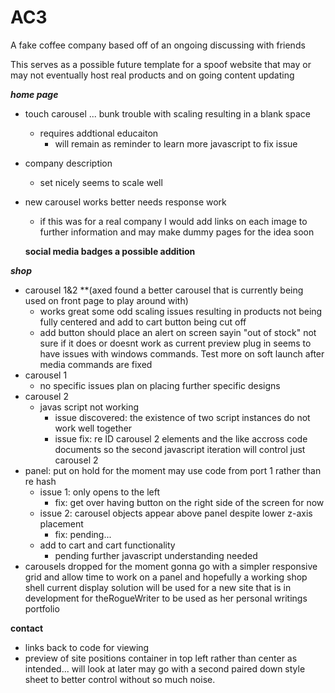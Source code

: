 # AC3
A fake coffee company based off of an ongoing discussing with friends

This serves as a possible future template for a spoof website that may or may not eventually host real products and on going content updating

***home page***

  * touch carousel ... bunk trouble with scaling resulting in a blank space 
    * requires addtional educaiton
      * will remain as reminder to learn more javascript to fix issue
  * company description
    * set nicely seems to scale well
       

* new carousel works better needs response work
  * if this was for a real company   I would add links on each image to further information and may make dummy pages for the idea soon
  
  **social media badges a possible addition**
 
***shop***

 * carousel 1&2 **(axed found a better carousel that is currently being used on front page to play around with)
    * works great some odd scaling issues resulting in products not being fully centered and add to cart button being cut off
    * add button should place an alert on screen sayin "out of stock" not sure if it does or doesnt work as current preview plug in seems to have issues with windows commands. Test more on soft launch after media commands are fixed
  * carousel 1
    * no specific issues plan on placing further specific designs 
  * carousel 2
     * javas script not working
          * issue discovered: the existence of two script instances do not work well together
          * issue fix: re ID carousel 2 elements and the like accross code documents so the second javascript iteration will control just carousel 2
   * panel: put on hold for the moment may use code from port 1 rather than re hash
       * issue 1: only opens to the left 
          * fix: get over having button on the right side of the screen for now
       * issue 2: carousel objects appear above panel despite lower z-axis placement
          * fix: pending...
        * add to cart and cart functionality
            * pending further javascript understanding needed
   * carousels dropped for the moment gonna go with a simpler responsive grid and allow time to work on a panel and hopefully a working shop shell
       current display solution will be used for a new site that is in development for theRogueWriter to be used as her personal writings portfolio
        
**contact**

* links back to code for viewing
* preview of site positions container in top left rather than center as intended... will look at later may go with a second paired down style sheet to better control without so much noise.
     
      
  

